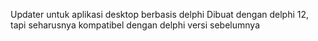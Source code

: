 Updater untuk aplikasi desktop berbasis delphi
Dibuat dengan delphi 12, tapi seharusnya kompatibel dengan delphi versi sebelumnya
